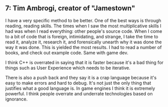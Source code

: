 ## 7: Tim Ambrogi, creator of "Jamestown"

I have a very specific method to be better. One of the best ways is through reading, reading skills. The times when I saw the most multiplicative skills I had was when I read everything: other people's source code. When I come to a bit of code that is foreign, intimidating, and strange, I take the time to read it, analyze it, research it, and forensically unearth why it was done the way it was done. This is yielded the most results. I had to read a number of books, and check out example code. Same with game dev.

I think C++ is overrated in saying that it is faster because it's a bad thing for things such as User Experience which needs to be iterative.

There is also a push back and they say it is a crap language because it's easy to make errors and hard to debug. It's not just the only thing that justifies what a good language is. In game engines I think it is extremely powerful. I think people overrate and underrate technologies based on ignorance.
























